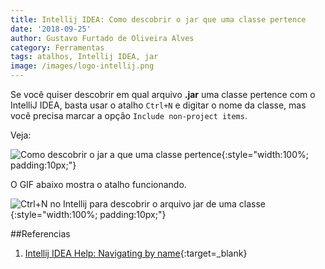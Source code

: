 ```yaml
---
title: Intellij IDEA: Como descobrir o jar que uma classe pertence
date: '2018-09-25'
author: Gustavo Furtado de Oliveira Alves
category: Ferramentas
tags: atalhos, Intellij IDEA, jar
image: /images/logo-intellij.png
---
```


Se você quiser descobrir em qual arquivo **.jar** uma classe pertence com o IntelliJ IDEA,
basta usar o atalho `Ctrl+N` e digitar o nome da classe,
mas você precisa marcar a opção `Include non-project items`.

Veja:

![Como descobrir o jar a que uma classe pertence](/images/intellij/intellij-descobrir-jar-de-uma-classe.png){:style="width:100%; padding:10px;"}

O GIF abaixo mostra o atalho funcionando.

![Ctrl+N no Intellij para descobrir o arquivo jar de uma classe](/images/intellij/intellij-descobrir-jar-de-uma-classe.gif){:style="width:100%; padding:10px;"}

##Referencias

1. [Intellij IDEA Help: Navigating by name](https://www.jetbrains.com/help/idea/navigating-to-class-file-or-symbol-by-name.html#d1422563e20){:target=\_blank}
